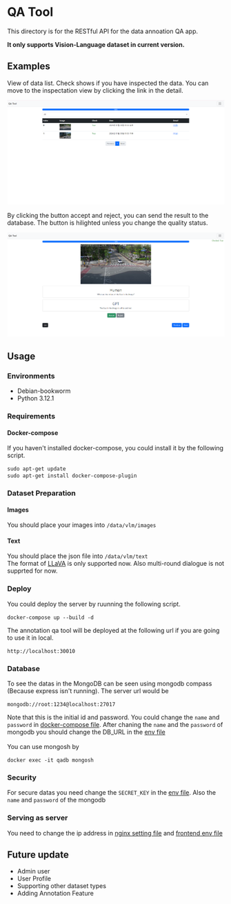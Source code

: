 # QA Tool

This directory is for the RESTful API for the data annoation QA app.<br>

**It only supports Vision-Language dataset in current version.**

## Examples

View of data list. Check shows if you have inspected the data. You can move to the inspectation view by clicking the link in the detail.

![demo1](img/demo1.PNG)

By clicking the button accept and reject, you can send the result to the database. The button is hilighted unless you change the quality status.

![demo2](img/deom2.PNG)

## Usage

### Environments

- Debian-bookworm
- Python 3.12.1

### Requirements

#### Docker-compose

If you haven't installed docker-compose, you could install it by the following script.

```shell
sudo apt-get update
sudo apt-get install docker-compose-plugin
```

### Dataset Preparation

#### Images

You should place your images into `/data/vlm/images`

#### Text

You should place the json file into `/data/vlm/text`<br>
The format of [LLaVA](https://huggingface.co/datasets/liuhaotian/LLaVA-Instruct-150K?row=0) is only supported now. Also multi-round dialogue is not supprted for now.

### Deploy

You could deploy the server by ruunning the following script.

```shell
docker-compose up --build -d
```

The annotation qa tool will be deployed at the following url if you are going to use it in local.

```shell
http://localhost:30010
```

### Database

To see the datas in the MongoDB can be seen using mongodb compass (Because express isn't running). The server url would be

```shell
mongodb://root:1234@localhost:27017
```

Note that this is the initial id and password. You could change the `name` and `password` in [docker-compose file](docker-compose.yml). After chaning the `name` and the `password` of mongodb you should change the DB_URL in the [env file](api/.env)
<br><br>
You can use mongosh by

```shell
docker exec -it qadb mongosh
```

### Security

For secure datas you need change the `SECRET_KEY` in the [env file](api/.env). Also the `name` and `password` of the mongodb

### Serving as server

You need to change the ip address in [nginx setting file](./qa) and [frontend env file](frontend/.env.production)

## Future update

- Admin user
- User Profile
- Supporting other dataset types
- Adding Annotation Feature

